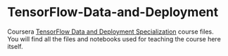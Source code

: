 # TensorFlow-Data-and-Deployment
 Coursera [TensorFlow Data and Deployment Specialization](https://www.coursera.org/specializations/tensorflow-data-and-deployment) course files.
<br>
You will find all the files and notebooks used for teaching the course here itself.
